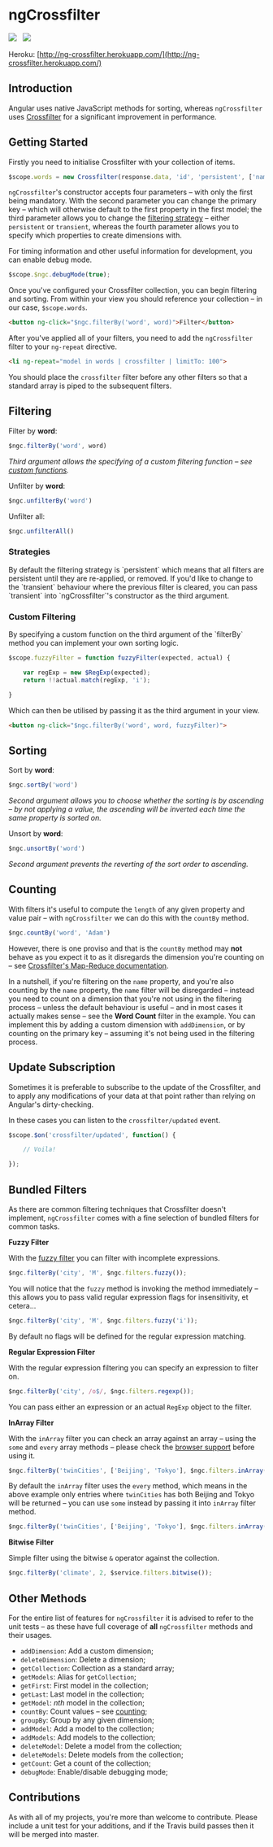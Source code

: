 ngCrossfilter
=============

<img src="https://api.travis-ci.org/Wildhoney/ngCrossfilter.png" />
&nbsp;
<img src="https://badge.fury.io/js/ng-crossfilter.png" />

Heroku: [http://ng-crossfilter.herokuapp.com/](http://ng-crossfilter.herokuapp.com/)

Introduction
-------------

Angular uses native JavaScript methods for sorting, whereas `ngCrossfilter` uses <a href="https://github.com/square/crossfilter" target="_blank">Crossfilter</a> for a significant improvement in performance.

Getting Started
-------------

Firstly you need to initialise Crossfilter with your collection of items.

```javascript
$scope.words = new Crossfilter(response.data, 'id', 'persistent', ['name', 'age']);
```

`ngCrossfilter`'s constructor accepts four parameters &ndash; with only the first being mandatory. With the second parameter you can change the primary key &ndash; which will otherwise default to the first property in the first model; the third parameter allows you to change the <a href="#custom-filtering">filtering strategy</a> &ndash; either `persistent` or `transient`, whereas the fourth parameter allows you to specify which properties to create dimensions with.

For timing information and other useful information for development, you can enable debug mode.

```javascript
$scope.$ngc.debugMode(true);
```

Once you've configured your Crossfilter collection, you can begin filtering and sorting. From within your view you should reference your collection &ndash; in our case, `$scope.words`.

```html
<button ng-click="$ngc.filterBy('word', word)">Filter</button>
```

After you've applied all of your filters, you need to add the `ngCrossfilter` filter to your `ng-repeat` directive.

```html
<li ng-repeat="model in words | crossfilter | limitTo: 100">
```

You should place the `crossfilter` filter before any other filters so that a standard array is piped to the subsequent filters.

Filtering
-------------

 Filter by **word**:

 ```javascript
 $ngc.filterBy('word', word)
 ```

 *Third argument allows the specifying of a custom filtering function &ndash; see <a href="#custom-filtering">custom functions</a>.*

 Unfilter by **word**:

 ```javascript
 $ngc.unfilterBy('word')
 ```

 Unfilter all:

 ```javascript
 $ngc.unfilterAll()
 ```

 <h3>Strategies</h3>
 By default the filtering strategy is `persistent` which means that all filters are persistent until they are re-applied, or removed. If you'd like to change to the `transient` behaviour where the previous filter is cleared, you can pass `transient` into `ngCrossfilter`'s constructor as the third argument.

 <h3>Custom Filtering</h3>
 By specifying a custom function on the third argument of the `filterBy` method you can implement your own sorting logic.

 ```javascript
 $scope.fuzzyFilter = function fuzzyFilter(expected, actual) {

     var regExp = new $RegExp(expected);
     return !!actual.match(regExp, 'i');

 }
 ```

 Which can then be utilised by passing it as the third argument in your view.

 ```html
 <button ng-click="$ngc.filterBy('word', word, fuzzyFilter)">
 ```

Sorting
-------------

 Sort by **word**:

 ```javascript
 $ngc.sortBy('word')
 ```

 *Second argument allows you to choose whether the sorting is by ascending &ndash; by not applying a value, the ascending will be inverted each time the same property is sorted on.*

 Unsort by **word**:

 ```javascript
 $ngc.unsortBy('word')
 ```

 *Second argument prevents the reverting of the sort order to ascending.*

Counting
-------------

With filters it's useful to compute the `length` of any given property and value pair &ndash; with `ngCrossfilter` we can do this with the `countBy` method.

```javascript
$ngc.countBy('word', 'Adam')
```

However, there is one proviso and that is the `countBy` method may **not** behave as you expect it to as it disregards the dimension you're counting on &ndash; see [Crossfilter's Map-Reduce documentation](https://github.com/square/crossfilter/wiki/API-Reference#group-map-reduce).

In a nutshell, if you're filtering on the `name` property, and you're also counting by the `name` property, the `name` filter will be disregarded &ndash; instead you need to count on a dimension that you're not using in the filtering process &ndash; unless the default behaviour is useful &ndash; and in most cases it actually makes sense &ndash; see the **Word Count** filter in the example. You can implement this by adding a custom dimension with `addDimension`, or by counting on the primary key &ndash; assuming it's not being used in the filtering process.

Update Subscription
-------------

Sometimes it is preferable to subscribe to the update of the Crossfilter, and to apply any modifications of your data at that point rather than relying on Angular's dirty-checking.

In these cases you can listen to the `crossfilter/updated` event.

```javascript
$scope.$on('crossfilter/updated', function() {

    // Voila!

});
```

Bundled Filters
-------------

As there are common filtering techniques that Crossfilter doesn't implement, `ngCrossfilter` comes with a fine selection of bundled filters for common tasks.

 **Fuzzy Filter**

 With the [fuzzy filter](http://en.wikipedia.org/wiki/Fuzzy_logic) you can filter with incomplete expressions.

 ```javascript
 $ngc.filterBy('city', 'M', $ngc.filters.fuzzy());
 ```

 You will notice that the `fuzzy` method is invoking the method immediately &ndash; this allows you to pass valid regular expression flags for insensitivity, et cetera...

 ```javascript
 $ngc.filterBy('city', 'M', $ngc.filters.fuzzy('i'));
 ```

 By default no flags will be defined for the regular expression matching.

 **Regular Expression Filter**

 With the regular expression filtering you can specify an expression to filter on.

 ```javascript
 $ngc.filterBy('city', /o$/, $ngc.filters.regexp());
 ```

 You can pass either an expression or an actual `RegExp` object to the filter.

 **InArray Filter**

 With the `inArray` filter you can check an array against an array &ndash; using the `some` and `every` array methods &ndash; please check the [browser support](http://kangax.github.io/compat-table/es5/) before using it.

 ```javascript
 $ngc.filterBy('twinCities', ['Beijing', 'Tokyo'], $ngc.filters.inArray());
 ```

 By default the `inArray` filter uses the `every` method, which means in the above example only entries where `twinCities` has both Beijing and Tokyo will be returned &ndash; you can use `some` instead by passing it into `inArray` filter method.

 ```javascript
 $ngc.filterBy('twinCities', ['Beijing', 'Tokyo'], $ngc.filters.inArray('some'));
 ```

 **Bitwise Filter**

 Simple filter using the bitwise `&` operator against the collection.

 ```javascript
 $ngc.filterBy('climate', 2, $service.filters.bitwise());
 ```

Other Methods
-------------

For the entire list of features for `ngCrossfilter` it is advised to refer to the unit tests &ndash; as these have full coverage of **all** `ngCrossfilter` methods and their usages.

 * `addDimension`: Add a custom dimension;
 * `deleteDimension`: Delete a dimension;
 * `getCollection`: Collection as a standard array;
 * `getModels`: Alias for `getCollection`;
 * `getFirst`: First model in the collection;
 * `getLast`: Last model in the collection;
 * `getModel`: *nth* model in the collection;
 * `countBy`: Count values &ndash; see <a href="#counting">counting</a>;
 * `groupBy`: Group by any given dimension;
 * `addModel`: Add a model to the collection;
 * `addModels`: Add models to the collection;
 * `deleteModel`: Delete a model from the collection;
 * `deleteModels`: Delete models from the collection;
 * `getCount`: Get a count of the collection;
 * `debugMode`: Enable/disable debugging mode;

Contributions
-------------

As with all of my projects, you're more than welcome to contribute. Please include a unit test for your additions, and if the Travis build passes then it will be merged into master.